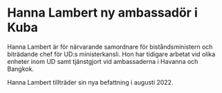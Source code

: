 # Hanna Lambert ny ambassadör i Kuba

Hanna Lambert är för närvarande samordnare för biståndsministern och biträdande chef för UD:s ministerkansli. Hon har tidigare arbetat vid olika enheter inom UD samt tjänstgjort vid ambassaderna i Havanna och Bangkok.

Hanna Lambert tillträder sin nya befattning i augusti 2022\.
